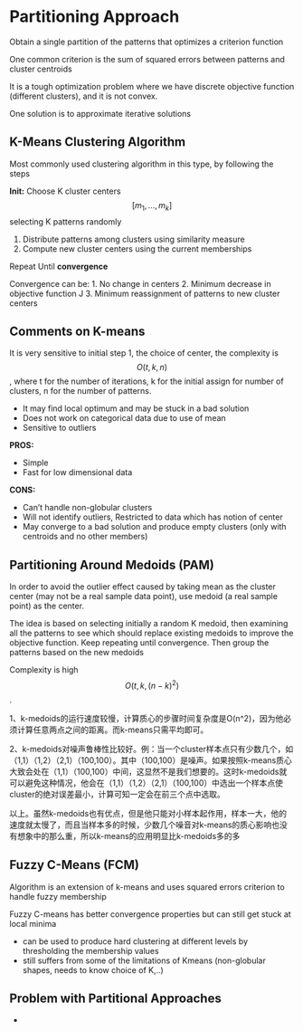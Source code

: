 # Partitioning Approach

Obtain a single partition of the patterns that optimizes a criterion function

One common criterion is the sum of squared errors between patterns and cluster centroids

It is a tough optimization problem where we have discrete objective function \(different clusters\), and it is not convex.

One solution is to approximate iterative solutions

## K-Means Clustering Algorithm

Most commonly used clustering algorithm in this type, by following the steps

**Init:** Choose K cluster centers $$[m_1,...,m_k]$$ selecting K patterns randomly

1. Distribute patterns among clusters using similarity measure
2. Compute new cluster centers using the current memberships

Repeat Until **convergence**

Convergence can be: 1. No change in centers 2. Minimum decrease in objective function J 3. Minimum reassignment of patterns to new cluster centers

## Comments on K-means

It is very sensitive to initial step 1, the choice of center, the complexity is $$O(t ,k ,n)$$, where t for the number of iterations, k for the initial assign for number of clusters, n for the number of patterns.

* It may find local optimum and may be stuck in a bad solution
* Does not work on categorical data due to use of mean
* Sensitive to outliers

**PROS:**

* Simple
* Fast for low dimensional data

**CONS:**

* Can’t handle non-globular clusters
* Will not identify outliers, Restricted to data which has notion of center
* May converge to a bad solution and produce empty clusters \(only with centroids and no other members\)

## Partitioning Around Medoids \(PAM\)

In order to avoid the outlier effect caused by taking mean as the cluster center \(may not be a real sample data point\), use medoid \(a real sample point\) as the center.

The idea is based on selecting initially a random K medoid, then examining all the patterns to see which should replace existing medoids to improve the objective function. Keep repeating until convergence. Then group the patterns based on the new medoids

Complexity is high $$O(t, k, (n-k)^2)$$.

1、k-medoids的运行速度较慢，计算质心的步骤时间复杂度是O\(n^2\)，因为他必须计算任意两点之间的距离。而k-means只需平均即可。

2、k-medoids对噪声鲁棒性比较好。例：当一个cluster样本点只有少数几个，如（1,1）（1,2）（2,1）（100,100）。其中（100,100）是噪声。如果按照k-means质心大致会处在（1,1）（100,100）中间，这显然不是我们想要的。这时k-medoids就可以避免这种情况，他会在（1,1）（1,2）（2,1）（100,100）中选出一个样本点使cluster的绝对误差最小，计算可知一定会在前三个点中选取。

以上。虽然k-medoids也有优点，但是他只能对小样本起作用，样本一大，他的速度就太慢了，而且当样本多的时候，少数几个噪音对k-means的质心影响也没有想象中的那么重，所以k-means的应用明显比k-medoids多的多

## Fuzzy C-Means \(FCM\)

Algorithm is an extension of k-means and uses squared errors criterion to handle fuzzy membership

Fuzzy C-means has better convergence properties but can still get stuck at local minima

* can be used to produce hard clustering at different levels by thresholding the membership values
* still suffers from some of the limitations of Kmeans \(non-globular shapes, needs to know choice of K,..\)

## Problem with Partitional Approaches

* 
